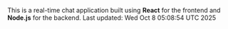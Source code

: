 This is a real-time chat application built using **React** for the frontend and **Node.js** for the backend.
Last updated: Wed Oct  8 05:08:54 UTC 2025
